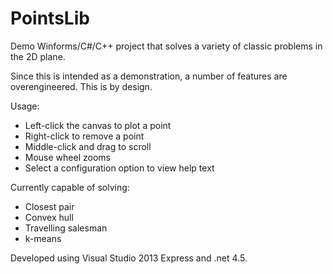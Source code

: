 PointsLib
=========

Demo Winforms/C#/C++ project that solves a variety of classic problems in the 2D plane.

Since this is intended as a demonstration, a number of features are overengineered. This is by design.

Usage:
- Left-click the canvas to plot a point
- Right-click to remove a point
- Middle-click and drag to scroll
- Mouse wheel zooms
- Select a configuration option to view help text

Currently capable of solving:
- Closest pair
- Convex hull
- Travelling salesman
- k-means

Developed using Visual Studio 2013 Express and .net 4.5.
